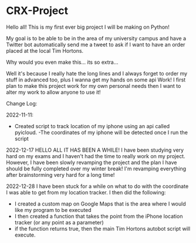 # CRX-Project
Hello all!
This is my first ever big project I will be making on Python!

My goal is to be able to be in the area of my university campus and have a Twitter bot automatically send me a tweet to ask if I want to have an order placed at the local Tim Hortons.

Why would you even make this... its so extra...

Well it's because I really hate the long lines and I always forget to order my stuff in advanced too, plus I wanna get my hands on some api Work!
I first plan to make this project work for my own personal needs then I want to alter my work to allow anyone to use it!

Change Log:

2022-11-11:
- Created script to track location of my iphone using an api called pyicloud.
-The coordinates of my iphone will be detected once I run the script

2022-12-17
HELLO ALL IT HAS BEEN A WHILE!
I have been studying very hard on my exams and I haven't had the time to really work on my project. However, I have been slowly revamping the project and the plan I have should be fully completed over my winter break! I'm revamping everything after brainstorming very hard for a long time!

2022-12-28
I have been stuck for a while on what to do with the coordinate I was able to get from my location tracker.
I then did the following:
  - I created a custom map on Google Maps that is the area where I would like my program to be executed
  - I then created a function that takes the point from the iPhone location tracker (or any point as a parameter) 
  - if the function returns true, then the main Tim Hortons autobot script will execute.
 
